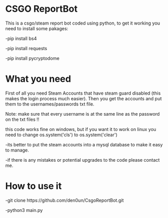 # CSGO ReportBot
<p>This is a csgo/steam report bot coded using python, to get it working you need to install some pakages:</p>
<p>-pip install bs4</p>
<p>-pip install requests</p>
<p>-pip install pycryptodome</p>

# What you need
<p>First of all you need Steam Accounts that have steam guard disabled (this makes the login process much easier). Then you get the accounts and put them to the usernames/passwords txt file.</p>

<p>Note: make sure that every username is at the same line as the password on the txt files !!</p>

<p>this code works fine on windows, but if you want it to work on linux you need to change os.system('cls') to os.system('clear')</p>

<p>-its better to put the steam accounts into a mysql database to make it easy to manage.</p>

<p>-if there is any mistakes or potential upgrades to the code please contact me.</p>

# How to use it
<p>-git clone https://github.com/den0un/CsgoReportBot.git</p>

<p>-python3 main.py</p>

